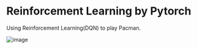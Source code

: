 # Reinforcement Learning by Pytorch

Using Reinforcement Learning(DQN) to play Pacman. 

![image](https://user-images.githubusercontent.com/85381860/143868194-a6a59d24-0195-4d4f-8e11-040de86aa3cd.png)
